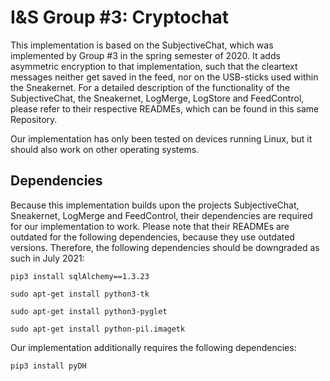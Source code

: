 # I&S Group #3: Cryptochat

This implementation is based on the SubjectiveChat,
which was implemented by Group #3 in the spring semester
of 2020. It adds asymmetric encryption to that implementation,
such that the cleartext messages neither get saved in the feed,
nor on the USB-sticks used within the Sneakernet. For a detailed
description of the functionality of the SubjectiveChat, the
Sneakernet, LogMerge, LogStore and FeedControl, please refer to their 
respective READMEs, which can be found in this same Repository.

Our implementation has only been tested on devices running Linux,
but it should also work on other operating systems.

## Dependencies
Because this implementation builds upon the projects SubjectiveChat,
Sneakernet, LogMerge and FeedControl, their dependencies are required
for our implementation to work. Please note that their READMEs
are outdated for the following dependencies, because they
use outdated versions. Therefore, the following dependencies
should be downgraded as such in July 2021:

`pip3 install sqlAlchemy==1.3.23`

`sudo apt-get install python3-tk`

`sudo apt-get install python3-pyglet`

`sudo apt-get install python-pil.imagetk`

Our implementation additionally requires the following dependencies:

`pip3 install pyDH`